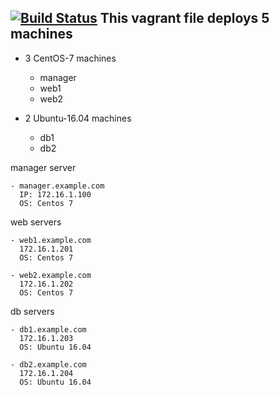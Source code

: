 [![Build Status](http://build.thelinuxthing.com/buildStatus/icon?job=thelinuxthing-ansible&build=1)](https://build.thelinuxthing.com/job/thelinuxthing-ansible/1/)
This vagrant file deploys 5 machines
-
  - 3 CentOS-7 machines
    - manager
    - web1
    - web2
    
  - 2 Ubuntu-16.04 machines
    - db1
    - db2


manager server
   
    - manager.example.com 
      IP: 172.16.1.100
      OS: Centos 7

web servers

    - web1.example.com
      172.16.1.201
      OS: Centos 7

    - web2.example.com
      172.16.1.202
      OS: Centos 7

db servers

    - db1.example.com
      172.16.1.203
      OS: Ubuntu 16.04

    - db2.example.com
      172.16.1.204
      OS: Ubuntu 16.04
